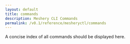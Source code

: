 ```yaml
---
layout: default
title: commands
description: Meshery CLI Commands
permalink: /v0.1/reference/mesheryctl/commands
---
```


A concise index of all commands should be displayed here.